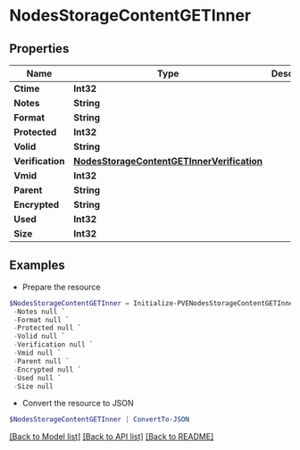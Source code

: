 # NodesStorageContentGETInner
## Properties

Name | Type | Description | Notes
------------ | ------------- | ------------- | -------------
**Ctime** | **Int32** |  | [optional] 
**Notes** | **String** |  | [optional] 
**Format** | **String** |  | [optional] 
**Protected** | **Int32** |  | [optional] 
**Volid** | **String** |  | [optional] 
**Verification** | [**NodesStorageContentGETInnerVerification**](NodesStorageContentGETInnerVerification.md) |  | [optional] 
**Vmid** | **Int32** |  | [optional] 
**Parent** | **String** |  | [optional] 
**Encrypted** | **String** |  | [optional] 
**Used** | **Int32** |  | [optional] 
**Size** | **Int32** |  | [optional] 

## Examples

- Prepare the resource
```powershell
$NodesStorageContentGETInner = Initialize-PVENodesStorageContentGETInner  -Ctime null `
 -Notes null `
 -Format null `
 -Protected null `
 -Volid null `
 -Verification null `
 -Vmid null `
 -Parent null `
 -Encrypted null `
 -Used null `
 -Size null
```

- Convert the resource to JSON
```powershell
$NodesStorageContentGETInner | ConvertTo-JSON
```

[[Back to Model list]](../README.md#documentation-for-models) [[Back to API list]](../README.md#documentation-for-api-endpoints) [[Back to README]](../README.md)

